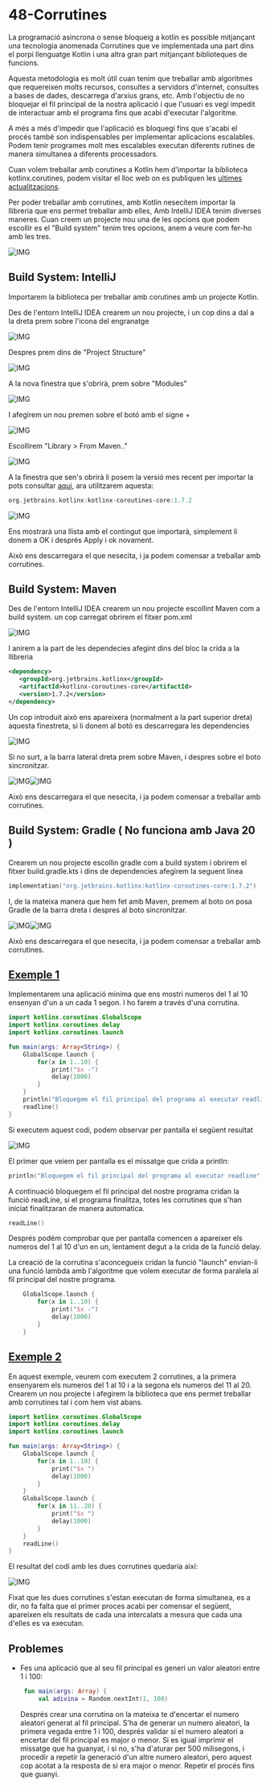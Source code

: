 # 48-Corrutines

La programació asincrona o sense bloqueig a kotlin es possible mitjançant una tecnologia anomenada Corrutines que ve implementada una part dins el porpi llenguatge Kotlin i una altra gran part mitjançant biblioteques de  funcions.

Aquesta metodologia es molt útil cuan tenim que treballar amb algoritmes que requereixen molts recursos, consultes a servidors d'internet, consultes a bases de dades, descarrega d'arxius grans, etc. Amb l'objectiu de no bloquejar el fil principal de la nostra aplicació  i que l'usuari es vegi impedit de interactuar amb el programa fins que acabi d'executar l'algoritme.

A més a més d'impedir que l'aplicació es bloquegi fins que s'acabi el procés també son indispensables per implementar aplicacions escalables. Podem tenir programes molt mes escalables executan diferents rutines de manera simultanea a diferents processadors.

Cuan volem treballar amb corutines a Kotlin hem d'importar la biblioteca kotlinx.corutines, podem visitar el lloc web on es publiquen les [ultimes actualitzacions](https://github.com/Kotlin/kotlinx.coroutines).

Per poder treballar amb corrutines, amb Kotlin nesecitem importar la llibreria que ens permet treballar amb elles, Amb IntelliJ IDEA tenim diverses maneres. Cuan creem un projecte nou una de les opcions que podem escollir es el "Build system" tenim tres opcions, anem a veure com fer-ho amb les tres.

![IMG](https://github.com/marcmoiagese/curskotlin/blob/master/48-Corrutines/img/buildsystem.PNG)

## Build System: IntelliJ

Importarem la biblioteca per treballar amb corutines amb un projecte Kotlin.

Des de l'entorn IntelliJ IDEA crearem un nou projecte, i un cop dins a dal a la dreta prem sobre l'icona del engranatge

![IMG](https://github.com/marcmoiagese/curskotlin/blob/master/48-Corrutines/img/1.PNG)

Despres prem dins de "Project Structure"

![IMG](https://github.com/marcmoiagese/curskotlin/blob/master/48-Corrutines/img/2.PNG)

A la nova finestra que s'obrirà, prem sobre "Modules"

![IMG](https://github.com/marcmoiagese/curskotlin/blob/master/48-Corrutines/img/3.PNG)

I afegirem un nou premen sobre el botó amb el signe +

![IMG](https://github.com/marcmoiagese/curskotlin/blob/master/48-Corrutines/img/4.PNG)

Escollirem "Library > From Maven.."

![IMG](https://github.com/marcmoiagese/curskotlin/blob/master/48-Corrutines/img/5.PNG)

A la finestra que sen's obrirà li posem la versió mes recent per importar la pots consultar [aqui](https://github.com/Kotlin/kotlinx.coroutines), ara utilitzarem aquesta:

```kotlin
org.jetbrains.kotlinx:kotlinx-coroutines-core:1.7.2
```

![IMG](https://github.com/marcmoiagese/curskotlin/blob/master/48-Corrutines/img/6.PNG)

Ens mostrarà una llista amb el contingut que importarà, simplement li donem a OK i després Apply i ok novament.

Això ens descarregara el que nesecita, i ja podem comensar a treballar amb corrutines.

## Build System: Maven

Des de l'entorn IntelliJ IDEA crearem un nou projecte escollint Maven com a build system. un cop carregat obrirem el fitxer pom.xml

![IMG](https://github.com/marcmoiagese/curskotlin/blob/master/48-Corrutines/img/mav1.PNG)

I anirem a la part de les dependecies afegint dins del bloc <dependencies></dependencies> la crida a la llibreria

```xml
<dependency>
   <groupId>org.jetbrains.kotlinx</groupId>
   <artifactId>kotlinx-coroutines-core</artifactId>
   <version>1.7.2</version>
</dependency>
```

Un cop introduit això ens apareixera (normalment a la part superior dreta) aquesta finestreta, si li donem al botó es descarregara les dependencies

![IMG](https://github.com/marcmoiagese/curskotlin/blob/master/48-Corrutines/img/mav2.PNG)

Si no surt, a la barra lateral dreta prem sobre Maven, i despres sobre el boto sincronitzar.

![IMG](https://github.com/marcmoiagese/curskotlin/blob/master/48-Corrutines/img/mav3.PNG)![IMG](https://github.com/marcmoiagese/curskotlin/blob/master/48-Corrutines/img/mav4.PNG)

Això ens descarregara el que nesecita, i ja podem comensar a treballar amb corrutines.

## Build System: Gradle ( No funciona amb Java 20 )

Crearem un nou projecte escollin gradle com a build system i obrirem el fitxer build.gradle.kts i dins de dependencies afegirem la seguent linea

```kotlin
implementation("org.jetbrains.kotlinx:kotlinx-coroutines-core:1.7.2")
```

I, de la mateixa manera que hem fet amb Maven, premem al boto on posa Gradle de la barra dreta i despres al boto sincronitzar.

![IMG](https://github.com/marcmoiagese/curskotlin/blob/master/48-Corrutines/img/gradle1.PNG)![IMG](https://github.com/marcmoiagese/curskotlin/blob/master/48-Corrutines/img/gradle2.PNG)

Això ens descarregara el que nesecita, i ja podem comensar a treballar amb corrutines.


## [Exemple 1](https://github.com/marcmoiagese/curskotlin/blob/master/48-Corrutines/Exemple1/src/main/kotlin/Main.kt)

Implementarem una aplicació minima que ens mostri numeros del 1 al 10 ensenyan d'un a un cada 1 segon. I ho farem a través d'una corrutina.

```kotlin
import kotlinx.coroutines.GlobalScope
import kotlinx.coroutines.delay
import kotlinx.coroutines.launch

fun main(args: Array<String>) {
    GlobalScope.launch {
        for(x in 1..10) {
            print("$x -")
            delay(1000)
        }
    }
    println("Bloquegem el fil principal del programa al executar readline")
    readline()
}
```
Si executem aquest codi, podem observar per pantalla el següent resultat

![IMG](https://github.com/marcmoiagese/curskotlin/blob/master/48-Corrutines/img/7.gif)

El primer que veiem per pantalla es el missatge que crida a println:

```kotlin
println("Bloquegem el fil principal del programa al executar readline")
```

A continuació bloquegem el fil principal del nostre programa cridan la funció readLine, si el programa finalitza, totes les corrutines que s'han iniciat finalitzaran de manera automatica.

```kotlin
readLine()
```
Després podém comprobar que per pantalla comencen a apareixer els numeros del 1 al 10 d'un en un, lentament degut a la crida de la funció delay.

La creació de la corrutina s'aconcegueix cridan la funció "launch" envian-li una funció lambda amb l'algoritme que volem executar de forma paralela al fil principal del nostre programa.

```kotlin
    GlobalScope.launch {
        for(x in 1..10) {
            print("$x -")
            delay(1000)
        }
    }
```

## [Exemple 2]()

En aquest exemple, veurem com executem 2 corrutines, a la primera ensenyarem els numeros del 1 al 10 i a la segona els numeros del 11 al 20. Crearem un nou projecte i afegirem la biblioteca que ens permet treballar amb corrutines tal i com hem vist abans.

```kotlin
import kotlinx.coroutines.GlobalScope
import kotlinx.coroutines.delay
import kotlinx.coroutines.launch

fun main(args: Array<String>) {
    GlobalScope.launch {
        for(x in 1..10) {
            print("$x ")
            delay(1000)
        }
    }
    GlobalScope.launch {
        for(x in 11..20) {
            print("$x ")
            delay(1000)
        }
    }
    readLine()
}
```

El resultat del codi amb les dues corrutines quedaria així:

![IMG](https://github.com/marcmoiagese/curskotlin/blob/master/48-Corrutines/img/ex2.gif)

Fixat que les dues corrutines s'estan executan de forma simultanea, es a dir, no fa falta que el primer proces acabi per comensar el següent, apareixen els resultats de cada una intercalats a mesura que cada una d'elles es va executan.

## Problemes

- Fes una aplicació que al seu fil principal es generi un valor aleatori entre 1 i 100:
  ```kotlin
   fun main(args: Array) {
       val adivina = Random.nextInt(1, 100)
  ```
  Després crear una corrutina on la mateixa te d'encertar el numero aleatori generat al fil principal. S'ha de generar un numero aleatori, la primera vegada entre 1 i 100, després validar si el numero aleatori a encertar del fil principal es major o menor. Si es igual imprimir el missatge que ha guanyat, i si no, s'ha d'aturar per 500 milisegons, i procedir a repetir la generació d'un altre numero aleatori, pero aquest cop acotat a la resposta de si era major o menor.
  Repetir el procés fins que guanyi.
